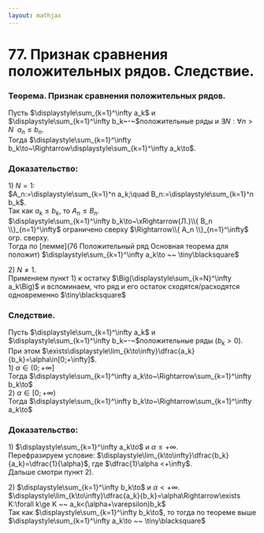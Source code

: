 ```yaml
---  
layout: mathjax  
---  
```

  
# 77. Признак сравнения положительных рядов. Следствие.  
  
### Теорема. Признак сравнения положительных рядов.  
Пусть $\displaystyle\sum_{k=1}^\infty a_k$ и $\displaystyle\sum_{k=1}^\infty b_k~-~$положительные ряды и $\exists N:\forall n>N ~~ a_n\le b_n$.  
Тогда $\displaystyle\sum_{k=1}^\infty b_k\to~\Rightarrow\displaystyle\sum_{k=1}^\infty a_k\to$.  
  
### Доказательство:  
$1)~N=1:$  
$A_n:=\displaystyle\sum_{k=1}^n a_k;\quad B_n:=\displaystyle\sum_{k=1}^n b_k$.  
Так как $a_k\le b_k,$ то $A_n\le B_n$.  
$\displaystyle\sum_{k=1}^\infty b_k\to~\xRightarrow{Л.}\\{ B_n \\}_{n=1}^\infty$ ограничено сверху $\Rightarrow\\{ A_n \\}_{n=1}^\infty$ огр. сверху.  
Тогда по [лемме](76 Положительный ряд Основная теорема для положит) $\displaystyle\sum_{k=1}^\infty a_k\to ~~ \tiny\blacksquare$  
  
$2)~N\ne 1$.  
Применяем пункт $1)$ к остатку $\Big(\displaystyle\sum_{k=N}^\infty a_k\Big)$ и вспоминаем, что ряд и его остаток сходятся/расходятся одновременно  $\tiny\blacksquare$  
  
### Следствие.  
Пусть $\displaystyle\sum_{k=1}^\infty a_k$ и $\displaystyle\sum_{k=1}^\infty b_k~-~$положительные ряды $(b_k>0)$.  
При этом $\exists\displaystyle\lim_{k\to\infty}\dfrac{a_k}{b_k}=\alpha\in[0;+\infty]$.  
$1)$ $\alpha\in(0;+\infty]$  
Тогда $\displaystyle\sum_{k=1}^\infty a_k\to~\Rightarrow\sum_{k=1}^\infty b_k\to$  
$2)~\alpha\in[0;+\infty)$  
Тогда $\displaystyle\sum_{k=1}^\infty b_k\to~\Rightarrow\sum_{k=1}^\infty a_k\to$  
  
### Доказательство:  
$1)$ $\displaystyle\sum_{k=1}^\infty a_k\to$ и $\alpha \le +\infty$.  
Перефразируем условие: $\displaystyle\lim_{k\to\infty}\dfrac{b_k}{a_k}=\dfrac{1}{\alpha}$, где $\dfrac{1}\alpha <+\infty$.  
Дальше смотри пункт $2)$.  
  
$2)$ $\displaystyle\sum_{k=1}^\infty b_k\to$ и $\alpha <+\infty$.  
$\displaystyle\lim_{k\to\infty}\dfrac{a_k}{b_k}=\alpha\Rightarrow\exists K:\forall k\ge K ~~ a_k<(\alpha+\varepsilon)b_k$  
Так как $\displaystyle\sum_{k=1}^\infty b_k\to$, то тогда по теореме выше $\displaystyle\sum_{k=1}^\infty a_k\to ~~ \tiny\blacksquare$  
